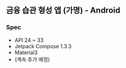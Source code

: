 ## 금융 습관 형성 앱 (가명) - Android

### Spec
- API 24 ~ 33
- Jetpack Compose 1.3.3
- Material3
- (계속 추가 예정)